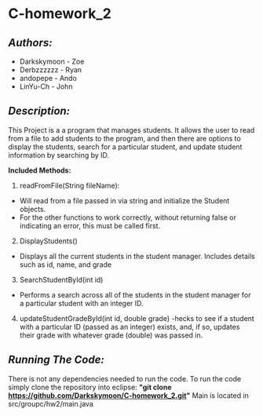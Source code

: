 # C-homework_2

_**Authors:**_
-----------------------------------------------------------------------------------------------------------------------------------------------------------------------------------------------------------------------
- Darkskymoon - Zoe
- Derbzzzzzz - Ryan
- andopepe - Ando
- LinYu-Ch - John

_**Description:**_
-----------------------------------------------------------------------------------------------------------------------------------------------------------------------------------------------------------------------
This Project is a a program that manages students. It allows the user to read from a file to add students to the program, and then there are options to display the students, search for a particular student, and update student information by searching by ID.

**Included Methods:**
1. readFromFile(String fileName): 
  - Will read from a file passed in via string and initialize the Student objects.
  - For the other functions to work correctly, without returning false or indicating an error, this must be called first.
2. DisplayStudents()
  - Displays all the current students in the student manager. Includes details such as id, name, and grade
3. SearchStudentById(int id)
  - Performs a search across all of the students in the student manager for a particular student with an integer ID.
4. updateStudentGradeById(int id, double grade)
  -hecks to see if a student with a particular ID (passed as an integer) exists, and, if so, updates their grade with whatever grade (double) was passed in.

**_Running The Code:_**
-----------------------------------------------------------------------------------------------------------------------------------------------------------------------------------------------------------------------
There is not any dependencies needed to run the code. To run the code simply clone the repository into eclipse:
**"git clone https://github.com/Darkskymoon/C-homework_2.git"**
Main is located in src/groupc/hw2/main.java
